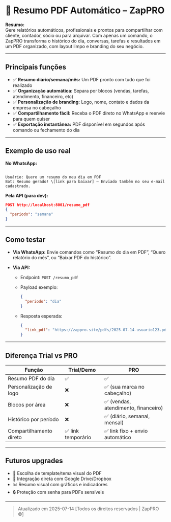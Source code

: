 # 📄 Resumo PDF Automático – ZapPRO

**Resumo:**  
Gere relatórios automáticos, profissionais e prontos para compartilhar com cliente, contador, sócio ou para arquivar. Com apenas um comando, o ZapPRO transforma o histórico do dia, conversas, tarefas e resultados em um PDF organizado, com layout limpo e branding do seu negócio.

---

## **Principais funções**

- ✅ **Resumo diário/semana/mês:** Um PDF pronto com tudo que foi realizado
- ✅ **Organização automática:** Separa por blocos (vendas, tarefas, atendimento, financeiro, etc)
- ✅ **Personalização de branding:** Logo, nome, contato e dados da empresa no cabeçalho
- ✅ **Compartilhamento fácil:** Receba o PDF direto no WhatsApp e reenvie para quem quiser
- ✅ **Exportação instantânea:** PDF disponível em segundos após comando ou fechamento do dia

---

## **Exemplo de uso real**

**No WhatsApp:**
```

Usuário: Quero um resumo do meu dia em PDF
Bot: Resumo gerado! \[link para baixar] – Enviado também no seu e-mail cadastrado.

````
**Pela API (para dev):**
```json
POST http://localhost:8001/resumo_pdf
{
  "periodo": "semana"
}
````

---

## **Como testar**

* **Via WhatsApp:**
  Envie comandos como “Resumo do dia em PDF”, “Quero relatório do mês”, ou “Baixar PDF do histórico”.
* **Via API:**

  * Endpoint: `POST /resumo_pdf`
  * Payload exemplo:

    ```json
    {
      "periodo": "dia"
    }
    ```
  * Resposta esperada:

    ```json
    {
      "link_pdf": "https://zappro.site/pdfs/2025-07-14-usuario123.pdf"
    }
    ```

---

## **Diferença Trial vs PRO**

| Função                  | Trial/Demo        | PRO                                 |
| ----------------------- | ----------------- | ----------------------------------- |
| Resumo PDF do dia       | ✅                 | ✅                                   |
| Personalização de logo  | ❌                 | ✅ (sua marca no cabeçalho)          |
| Blocos por área         | ❌                 | ✅ (vendas, atendimento, financeiro) |
| Histórico por período   | ❌                 | ✅ (diário, semanal, mensal)         |
| Compartilhamento direto | ✅ link temporário | ✅ link fixo + envio automático      |

---

## **Futuros upgrades**

* 📝 Escolha de template/tema visual do PDF
* 🔗 Integração direta com Google Drive/Dropbox
* 📊 Resumo visual com gráficos e indicadores
* 🔒 Proteção com senha para PDFs sensíveis

---

> Atualizado em 2025-07-14
> \[Todos os direitos reservados | ZapPRO ©]

